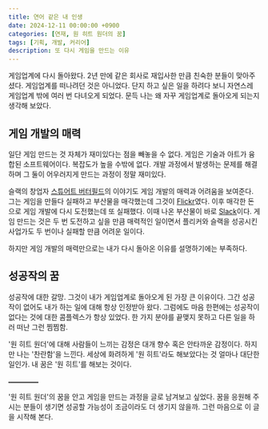 ```yaml
---
title: 연어 같은 내 인생
date: 2024-12-11 00:00:00 +0900
categories: [연재, 원 히트 원더의 꿈]
tags: [기획, 개발, 커리어]
description: 또 다시 게임을 만드는 이유
---
```


게임업계에 다시 돌아왔다. 2년 만에 같은 회사로 재입사한 만큼 친숙한 분들이 맞아주셨다. 게임업계를 떠나려던 것은 아니었다. 단지 하고 싶은 일을 하려다 보니 자연스레 게임업계 밖에 여러 번 다녀오게 되었다. 문득 나는 왜 자꾸 게임업계로 돌아오게 되는지 생각해 보았다.


## 게임 개발의 매력

일단 게임 만드는 것 자체가 재미있다는 점을 빼놓을 수 없다. 게임은 기술과 아트가 융합된 소프트웨어이다. 복잡도가 높을 수밖에 없다. 개발 과정에서 발생하는 문제를 해결하며 그 둘이 어우러지게 만드는 과정이 정말 재미있다.

슬랙의 창업자 [스튜어트 버터필드](https://en.wikipedia.org/wiki/Stewart_Butterfield)의 이야기도 게임 개발의 매력과 어려움을 보여준다. 그는 게임을 만들다 실패하고 부산물을 매각했는데 그것이 [Flickr](https://www.flickr.com/)였다. 이후 매각한 돈으로 게임 개발에 다시 도전했는데 또 실패했다. 이때 나온 부산물이 바로 [Slack](https://slack.com)이다. 게임 만드는 것은 두 번 도전하고 싶을 만큼 매력적인 일이면서 플리커와 슬랙을 성공시킨 사업가도 두 번이나 실패할 만큼 어려운 일이다.

하지만 게임 개발의 매력만으로는 내가 다시 돌아온 이유를 설명하기에는 부족하다.


## 성공작의 꿈

성공작에 대한 갈망. 그것이 내가 게임업계로 돌아오게 된 가장 큰 이유이다. 그간 성공작이 없어도 내가 하는 일에 대해 항상 인정받아 왔다. 그럼에도 마음 한편에는 성공작이 없다는 것에 대한 콤플렉스가 항상 있었다. 한 가지 분야를 끝맺지 못하고 다른 일을 하러 떠난 그런 찜찜함.

'원 히트 원더'에 대해 사람들이 느끼는 감정은 대개 향수 혹은 안타까운 감정이다. 하지만 나는 '찬란함'을 느낀다. 세상에 화려하게 '원 히트'라도 해보았다는 것 얼마나 대단한 일인가. 내 꿈은 '원 히트'를 해보는 것이다.


![구분선](/assets/img/hr-line.png)


'원 히트 원더'의 꿈을 안고 게임을 만드는 과정을 글로 남겨보고 싶었다. 꿈을 응원해 주시는 분들이 생기면 성공할 가능성이 조금이라도 더 생기지 않을까. 그런 마음으로 이 글을 시작해 본다.
